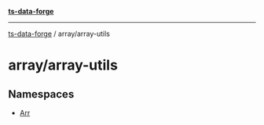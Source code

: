 [**ts-data-forge**](../../README.md)

---

[ts-data-forge](../../README.md) / array/array-utils

# array/array-utils

## Namespaces

- [Arr](namespaces/Arr.md)
